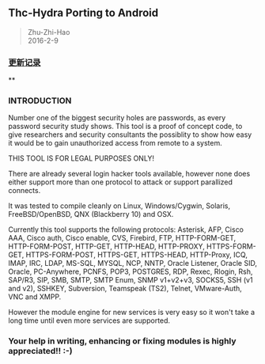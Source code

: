 Thc-Hydra Porting to Android
-----------------------------

> Zhu-Zhi-Hao  
> 2016-2-9  

### [更新记录](./CHANGES.md)
**
### INTRODUCTION

Number one of the biggest security holes are passwords, as every password
security study shows.
This tool is a proof of concept code, to give researchers and security
consultants the possiblity to show how easy it would be to gain unauthorized
access from remote to a system.

THIS TOOL IS FOR LEGAL PURPOSES ONLY!

There are already several login hacker tools available, however none does
either support more than one protocol to attack or support parallized
connects.

It was tested to compile cleanly on Linux, Windows/Cygwin, Solaris,
FreeBSD/OpenBSD, QNX (Blackberry 10) and OSX.

Currently this tool supports the following protocols:
 Asterisk, AFP, Cisco AAA, Cisco auth, Cisco enable, CVS, Firebird, FTP,
 HTTP-FORM-GET, HTTP-FORM-POST, HTTP-GET, HTTP-HEAD, HTTP-PROXY, HTTPS-FORM-GET,
 HTTPS-FORM-POST, HTTPS-GET, HTTPS-HEAD, HTTP-Proxy, ICQ, IMAP, IRC, LDAP,
 MS-SQL, MYSQL, NCP, NNTP, Oracle Listener, Oracle SID, Oracle, PC-Anywhere,
 PCNFS, POP3, POSTGRES, RDP, Rexec, Rlogin, Rsh, SAP/R3, SIP, SMB, SMTP,
 SMTP Enum, SNMP v1+v2+v3, SOCKS5, SSH (v1 and v2), SSHKEY, Subversion,
 Teamspeak (TS2), Telnet, VMware-Auth, VNC and XMPP.

However the module engine for new services is very easy so it won't take a
long time until even more services are supported.

### Your help in writing, enhancing or fixing modules is highly appreciated!! :-)



